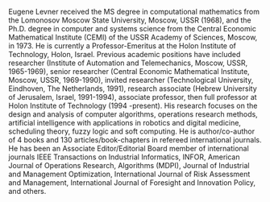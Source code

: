 Eugene Levner received the MS degree in computational mathematics from the Lomonosov Moscow State University, Moscow, USSR (1968), and the Ph.D. degree in computer and systems science from the Central Economic Mathematical Institute (CEMI) of the USSR Academy of Sciences, Moscow, in 1973. 
He is currently a Professor-Emeritus at the Holon Institute of Technology, Holon, Israel. 
Previous academic positions have included researcher (Institute of Automation and Telemechanics, Moscow, USSR, 1965-1969), senior researcher (Central Economic Mathematical Institute, Moscow, USSR, 1969-1990), invited researcher (Technological University, Eindhoven, The Netherlands, 1991), research associate (Hebrew University of Jerusalem, Israel, 1991-1994), associate professor, then full professor at Holon Institute of Technology (1994 -present).
His research focuses on the design and analysis of computer algorithms, operations research methods, artificial intelligence with applications in robotics and digital medicine, scheduling theory, fuzzy logic and soft computing. He is author/co-author of 4 books and 130 articles/book-chapters in refereed international journals. 
He has been an Associate Editor/Editorial Board member of international journals IEEE Transactions on Industrial Informatics, INFOR, American Journal of Operations Research, Algorithms (MDPI), Journal of Industrial and Management Optimization, International Journal of Risk Assessment and Management, International Journal of Foresight and Innovation Policy, and others. 
